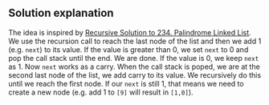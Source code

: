 ## Solution explanation

The idea is inspired by [Recursive Solution to 234. Palindrome Linked List](https://github.com/xxks-kkk/shuati/blob/master/leetcode/234-PalindromeLinkedList/palindromeLinkedList.cc).
We use the recursion call to reach the last node of the list and then we add 1 (e.g. `next`) to its value. If
the value is greater than 0, we set `next` to 0 and pop the call stack until the end. We are done. If the value
is 0, we keep `next` as 1. Now `next` works as a carry.  When the call stack is poped, we are at the second last
node of the list, we add carry to its value. We recursively do this until we reach the first node. If our `next` is
still 1, that means we need to create a new node (e.g. add 1 to `[9]` will result in `[1,0]`).